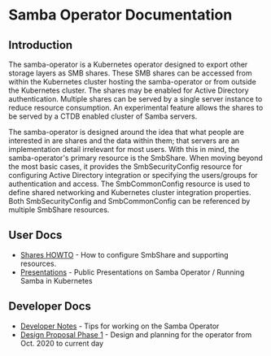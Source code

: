 # Samba Operator Documentation

## Introduction

The samba-operator is a Kubernetes operator designed to export other storage
layers as SMB shares. These SMB shares can be accessed from within the
Kubernetes cluster hosting the samba-operator or from outside the Kubernetes
cluster.  The shares may be enabled for Active Directory authentication.
Multiple shares can be served by a single server instance to reduce resource
consumption.  An experimental feature allows the shares to be served by a CTDB
enabled cluster of Samba servers.

The samba-operator is designed around the idea that what people are interested
in are shares and the data within them; that servers are an implementation
detail irrelevant for most users.  With
this in mind, the samba-operator's primary resource is the SmbShare.  When
moving beyond the most basic cases, it provides the SmbSecurityConfig resource
for configuring Active Directory integration or specifying the users/groups for
authentication and access. The SmbCommonConfig resource is used to define
shared networking and Kubernetes cluster integration properties. Both
SmbSecurityConfig and SmbCommonConfig can be referenced by multiple SmbShare
resources.

## User Docs

* [Shares HOWTO](./howto.md) -
  How to configure SmbShare and supporting resources.
* [Presentations](./presentations/README.md) -
  Public Presentations on Samba Operator / Running Samba in Kubernetes


## Developer Docs

* [Developer Notes](./developers-notes.md) -
  Tips for working on the Samba Operator
* [Design Proposal Phase 1](./design/crd-proposal-phase1.md) -
  Design and planning for the operator from Oct. 2020 to current day
